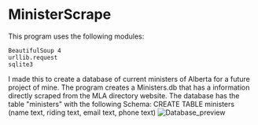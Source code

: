 # MinisterScrape

This program uses the following modules:
```
BeautifulSoup 4
urllib.request
sqlite3
```
I made this to create a database of current ministers of Alberta for a future project of mine.
The program creates a Ministers.db that has a information directly scraped from the MLA directory website.
The database has the table "ministers" with the following Schema:
CREATE TABLE ministers (name text, riding text, email text, phone text)
![Database_preview](https://s7.postimg.cc/6vc8gnxxn/database_example.png|alt=octocat)